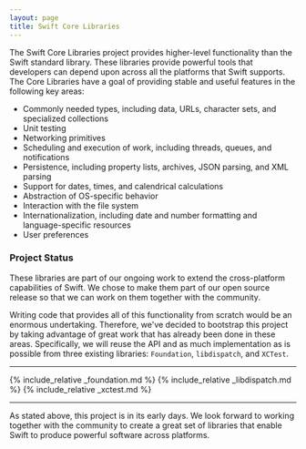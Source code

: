 ```yaml
---
layout: page
title: Swift Core Libraries
---
```


The Swift Core Libraries project provides higher-level functionality than the
Swift standard library. These libraries provide powerful tools that developers
can depend upon across all the platforms that Swift supports. The Core Libraries
have a goal of providing stable and useful features in the following key areas:

* Commonly needed types, including data, URLs, character sets, and specialized collections
* Unit testing
* Networking primitives
* Scheduling and execution of work, including threads, queues, and notifications
* Persistence, including property lists, archives, JSON parsing, and XML parsing
* Support for dates, times, and calendrical calculations
* Abstraction of OS-specific behavior
* Interaction with the file system
* Internationalization, including date and number formatting and language-specific resources
* User preferences


### Project Status

These libraries are part of our ongoing work to extend the cross-platform capabilities of Swift.  We chose to make them part of our open source release so that we can work on them together with the community.

Writing code that provides all of this functionality from scratch would be an enormous undertaking. Therefore, we've decided to bootstrap this project by taking advantage of great work that has already been done in these areas. Specifically, we will reuse the API and as much implementation as is possible from three existing libraries: `Foundation`, `libdispatch`, and `XCTest`.

* * *

{% include_relative _foundation.md %}
{% include_relative _libdispatch.md %}
{% include_relative _xctest.md %}

* * *

As stated above, this project is in its early days. We look forward to working together with the community to create a great set of libraries that enable Swift to produce powerful software across platforms.
